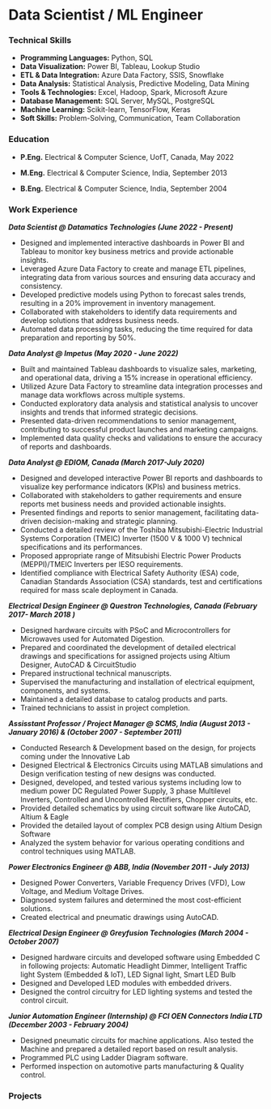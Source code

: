# Data Scientist / ML Engineer


### Technical Skills


* **Programming Languages:** Python, SQL
* **Data Visualization:** Power BI, Tableau, Lookup Studio
* **ETL & Data Integration:** Azure Data Factory, SSIS, Snowflake 
* **Data Analysis:** Statistical Analysis, Predictive Modeling, Data Mining
* **Tools & Technologies:** Excel, Hadoop, Spark, Microsoft Azure
* **Database Management:** SQL Server, MySQL, PostgreSQL
* **Machine Learning:** Scikit-learn, TensorFlow, Keras
* **Soft Skills:** Problem-Solving, Communication, Team Collaboration
  


### Education

* **P.Eng.** Electrical & Computer Science, UofT, Canada,  May 2022

* **M.Eng.** Electrical & Computer Science, India,  September 2013

* **B.Eng.** Electrical & Computer Science, India,  September 2004


### Work Experience

**_Data Scientist @ Datamatics Technologies (June 2022 - Present)_**

* Designed and implemented interactive dashboards in Power BI and Tableau to monitor key business metrics and provide actionable insights.
* Leveraged Azure Data Factory to create and manage ETL pipelines, integrating data from various sources and ensuring data accuracy and consistency.
* Developed predictive models using Python to forecast sales trends, resulting in a 20% improvement in inventory management.
* Collaborated with stakeholders to identify data requirements and develop solutions that address business needs.
* Automated data processing tasks, reducing the time required for data preparation and reporting by 50%.

**_Data Analyst @ Impetus (May 2020 - June 2022)_**

* Built and maintained Tableau dashboards to visualize sales, marketing, and operational data, driving a 15% increase in operational efficiency.
* Utilized Azure Data Factory to streamline data integration processes and manage data workflows across multiple systems.
* Conducted exploratory data analysis and statistical analysis to uncover insights and trends that informed strategic decisions.
* Presented data-driven recommendations to senior management, contributing to successful product launches and marketing campaigns.
* Implemented data quality checks and validations to ensure the accuracy of reports and dashboards.

**_Data Analyst @ EDIOM, Canada (March 2017-July 2020)_**

* Designed and developed interactive Power BI reports and dashboards to visualize key performance indicators (KPIs) and business metrics.
* Collaborated with stakeholders to gather requirements and ensure reports met business needs and provided actionable insights.
* Presented findings and reports to senior management, facilitating data-driven decision-making and strategic planning.
* Conducted a detailed review of the Toshiba Mitsubishi-Electric Industrial Systems Corporation (TMEIC) Inverter (1500 V & 1000 V) technical specifications and its performances.
* Proposed appropriate range of Mitsubishi Electric Power Products (MEPPI)/TMEIC Inverters per IESO requirements.
* Identified compliance with Electrical Safety Authority (ESA) code, Canadian Standards Association (CSA) standards, test and certifications required for mass scale deployment in Canada.

**_Electrical Design Engineer @ Questron Technologies, Canada (February 2017- March 2018 )_**

* Designed hardware circuits with PSoC and Microcontrollers for Microwaves used for Automated Digestion.
* Prepared and coordinated the development of detailed electrical drawings and specifications for assigned projects using Altium Designer, AutoCAD & CircuitStudio
* Prepared instructional technical manuscripts.
* Supervised the manufacturing and installation of electrical equipment, components, and systems.
* Maintained a detailed database to catalog products and parts. 
* Trained technicians to assist in project completion.

**_Assisstant Professor / Project Manager @ SCMS, India (August 2013 - January 2016) & (October 2007 - September 2011)_**
						               
* Conducted Research & Development based on the design, for projects coming under the Innovative Lab
* Designed Electrical & Electronics Circuits using MATLAB simulations and Design verification testing of new designs was conducted.
* Designed, developed, and tested various systems including low to medium power DC Regulated Power Supply, 3 phase Multilevel Inverters, Controlled and Uncontrolled Rectifiers, Chopper circuits, etc.
* Provided  detailed schematics by using circuit software like AutoCAD, Altium & Eagle
* Provided the detailed layout of complex PCB design using Altium Design Software
* Analyzed the system behavior for various operating conditions and control techniques using MATLAB.

**_Power Electronics Engineer @ ABB, India (November 2011 - July 2013)_**

* Designed Power Converters, Variable Frequency Drives (VFD), Low Voltage, and Medium Voltage Drives.
* Diagnosed system failures and determined the most cost-efficient solutions.
* Created electrical and pneumatic drawings using AutoCAD.

**_Electrical Design Engineer @ Greyfusion Technologies (March 2004 - October 2007)_**

* Designed hardware circuits and developed software using Embedded C in following projects: Automatic Headlight Dimmer, Intelligent Traffic light System (Embedded & IoT), LED Signal light, Smart LED Bulb
* Designed and Developed LED modules with embedded drivers. 
* Designed the control circuitry for LED lighting systems and tested the control circuit.

**_Junior Automation Engineer (Internship) @ FCI OEN Connectors India LTD (December 2003 - February 2004)_**

* Designed pneumatic circuits for machine applications. Also tested the Machine and prepared a detailed report based on result analysis.
* Programmed PLC using Ladder Diagram software.
* Performed inspection on automotive parts manufacturing & Quality control.


### Projects





